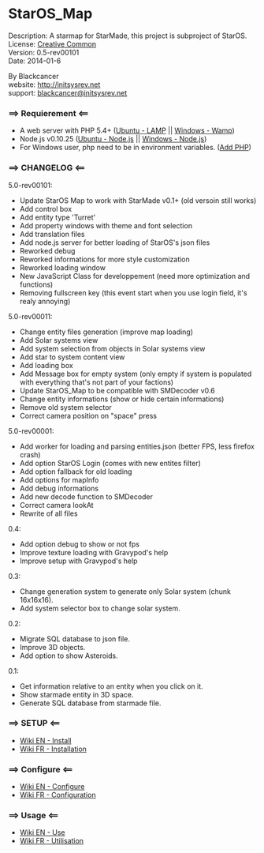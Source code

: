 StarOS_Map
==========

Description: A starmap for StarMade, this project is subproject of StarOS.  
License: [Creative Common](http://creativecommons.org/licenses/by/3.0/legalcode)  
Version: 0.5-rev00101  
Date: 2014-01-6  

By Blackcancer  
website: http://initsysrev.net  
support: blackcancer@initsysrev.net  



### ==> Requierement <==
-	A web server with PHP 5.4+ ([Ubuntu - LAMP](https://help.ubuntu.com/community/ApacheMySQLPHP) || [Windows - Wamp](http://www.wampserver.com/en/))  
-	Node.js v0.10.25 ([Ubuntu - Node.js](http://askubuntu.com/questions/49390/how-do-i-install-the-latest-version-of-node-js) || [Windows - Node.js](http://nodejs.org/download/))  
-	For Windows user, php need to be in environment variables. ([Add PHP](http://www.php.net/manual/en/install.windows.commandline.php))  

### ==> CHANGELOG <==
5.0-rev00101:
-	Update StarOS Map to work with StarMade v0.1+ (old versoin still works)
-	Add control box  
-	Add entity type 'Turret'  
-	Add property windows with theme and font selection  
-	Add translation files  
-	Add node.js server for better loading of StarOS's json files  
-	Reworked debug  
-	Reworked informations for more style customization  
-	Reworked loading window  
-	New JavaScript Class for developpement (need more optimization and functions)  
-	Removing fullscreen key (this event start when you use login field, it's realy annoying)  

5.0-rev00011:
-	Change entity files generation (improve map loading)
-	Add Solar systems view
-	Add system selection from objects in Solar systems view
-	Add star to system content view
-	Add loading box
-	Add Message box for empty system (only empty if system is populated with everything that's not part of your factions)
-	Update StarOS_Map to be compatible with SMDecoder v0.6
-	Change entity informations (show or hide certain informations) 
-	Remove old system selector
-	Correct camera position on "space" press

5.0-rev00001:
-	Add worker for loading and parsing entities.json (better FPS, less firefox crash)
-	Add option StarOS Login (comes with new entites filter)
-	Add option fallback for old loading
-	Add options for mapInfo
-	Add debug informations
-	Add new decode function to SMDecoder
-	Correct camera lookAt
-	Rewrite of all files

0.4:
-	Add option debug to show or not fps
-	Improve texture loading with Gravypod's help
-	Improve setup with Gravypod's help

0.3:
-	Change generation system to generate only Solar system (chunk 16x16x16).
-	Add system selector box to change solar system.

0.2:
-	Migrate SQL database to json file.
-	Improve 3D objects.
-	Add option to show Asteroids.

0.1:
-	Get information relative to an entity when you click on it.
-	Show starmade entity in 3D space.
-	Generate SQL database from starmade file.
  
  
### ==> SETUP <==

-	[Wiki EN - Install](https://github.com/blackcancer/StarOS/wiki/1.2-Install)  
-	[Wiki FR - Installation](https://github.com/blackcancer/StarOS/wiki/1.2-Installation)  
  
  
### ==> Configure <==

-	[Wiki EN - Configure](https://github.com/blackcancer/StarOS/wiki/1.3-Configure)  
-	[Wiki FR - Configuration](https://github.com/blackcancer/StarOS/wiki/1.3-Configuration)  
  
  
### ==> Usage <==

-	[Wiki EN - Use](https://github.com/blackcancer/StarOS/wiki/1.4-Use)  
-	[Wiki FR - Utilisation](https://github.com/blackcancer/StarOS/wiki/1.4-Utilisation)
